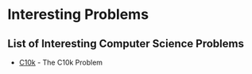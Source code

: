 # Interesting Problems
List of Interesting Computer Science Problems
---

* [C10k](http://www.kegel.com/c10k.html) - The C10k Problem

